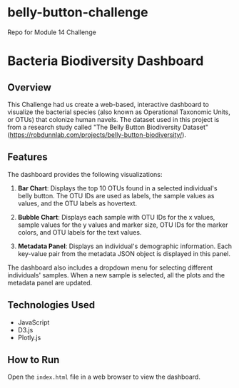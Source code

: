 # belly-button-challenge
Repo for Module 14 Challenge

# Bacteria Biodiversity Dashboard

## Overview

This Challenge had us create a web-based, interactive dashboard to visualize the bacterial species (also known as Operational Taxonomic Units, or OTUs) that colonize human navels. The dataset used in this project is from a research study called "The Belly Button Biodiversity Dataset" (https://robdunnlab.com/projects/belly-button-biodiversity/).

## Features

The dashboard provides the following visualizations:

1. **Bar Chart**: Displays the top 10 OTUs found in a selected individual's belly button. The OTU IDs are used as labels, the sample values as values, and the OTU labels as hovertext.

2. **Bubble Chart**: Displays each sample with OTU IDs for the x values, sample values for the y values and marker size, OTU IDs for the marker colors, and OTU labels for the text values.

3. **Metadata Panel**: Displays an individual's demographic information. Each key-value pair from the metadata JSON object is displayed in this panel.

The dashboard also includes a dropdown menu for selecting different individuals' samples. When a new sample is selected, all the plots and the metadata panel are updated.

## Technologies Used

- JavaScript
- D3.js
- Plotly.js

## How to Run

Open the `index.html` file in a web browser to view the dashboard.



